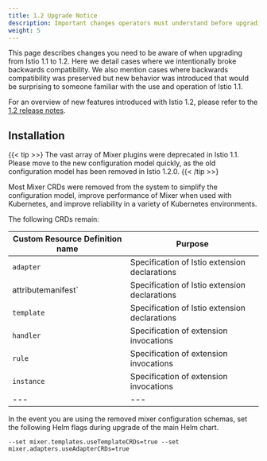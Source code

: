 ```yaml
---
title: 1.2 Upgrade Notice
description: Important changes operators must understand before upgrading to Istio 1.2.
weight: 5
---
```


This page describes changes you need to be aware of when upgrading from
Istio 1.1 to 1.2.  Here we detail cases where we intentionally broke backwards
compatibility.  We also mention cases where backwards compatibility was
preserved but new behavior was introduced that would be surprising to someone
familiar with the use and operation of Istio 1.1.

For an overview of new features introduced with Istio 1.2, please refer to the [1.2 release notes](/about/notes/1.2/).

## Installation

{{< tip >>}
The vast array of Mixer plugins were deprecated in Istio 1.1.  Please move
to the new configuration model quickly, as the old configuration model has
been removed in Istio 1.2.0.
{{< /tip >>}

Most Mixer CRDs were removed from the system to simplify the configuration
model, improve performance of Mixer when used with Kubernetes, and improve
reliability in a variety of Kubernetes environments.

The following CRDs remain:

| Custom Resource Definition name | Purpose |
| --- | --- |
| `adapter`| Specification of Istio extension declarations |
| attributemanifest` | Specification of Istio extension declarations |
| `template` | Specification of Istio extension declarations |
| `handler` | Specification of extension invocations |
| `rule` | Specification of extension invocations |
| `instance` | Specification of extension invocations |
| --- | --- |

In the event you are using the removed mixer configuration schemas, set
the following Helm flags during upgrade of the main Helm chart.

`--set mixer.templates.useTemplateCRDs=true --set mixer.adapters.useAdapterCRDs=true`
